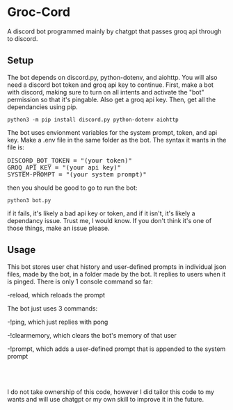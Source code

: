 # Groc-Cord
A discord bot programmed mainly by chatgpt that passes groq api through to discord.
## Setup
The bot depends on discord.py, python-dotenv, and aiohttp. You will also need a discord bot token and groq api key to continue.
First, make a bot with discord, making sure to turn on all intents and activate the "bot" permission so that it's pingable.
Also get a groq api key.
Then, get all the dependancies using pip.

```python3 -m pip install discord.py python-dotenv aiohttp```

The bot uses envionment variables for the system prompt, token, and api key. Make a .env file in the same folder as the bot. The syntax it wants in the file is:

<pre>DISCORD_BOT_TOKEN = "(your token)"
GROQ_API_KEY = "(your api key)"
SYSTEM-PROMPT = "(your system prompt)"</pre>

then you should be good to go to run the bot:

```python3 bot.py```

if it fails, it's likely a bad api key or token, and if it isn't, it's likely a dependancy issue. Trust me, I would know. If you don't think it's one of those things, make an issue please.

## Usage
This bot stores user chat history and user-defined prompts in individual json files, made by the bot, in a folder made by the bot.
It replies to users when it is pinged.
There is only 1 console command so far:

-reload, which reloads the prompt


The bot just uses 3 commands:

-!ping, which just replies with pong

-!clearmemory, which clears the bot's memory of that user

-!prompt, which adds a user-defined prompt that is appended to the system prompt




<br /><br /><br />
I do not take ownership of this code, however I did tailor this code to my wants and will use chatgpt or my own skill to improve it in the future.
